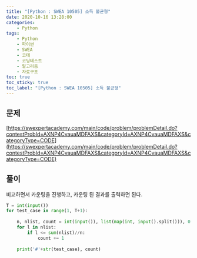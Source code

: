 ```yaml
---
title: "[Python : SWEA 10505] 소득 불균형"
date: 2020-10-16 13:28:00
categories:
    - Python
tags:
    - Python
    - 파이썬
    - SWEA
    - 코테
    - 코딩테스트
    - 알고리즘
    - 자료구조
toc: true
toc_sticky: true
toc_label: "[Python : SWEA 10505] 소득 불균형"
---
```

## 문제
[https://swexpertacademy.com/main/code/problem/problemDetail.do?contestProbId=AXNP4CvauaMDFAXS&categoryId=AXNP4CvauaMDFAXS&categoryType=CODE](https://swexpertacademy.com/main/code/problem/problemDetail.do?contestProbId=AXNP4CvauaMDFAXS&categoryId=AXNP4CvauaMDFAXS&categoryType=CODE)

## 풀이
비교하면서 카운팅을 진행하고, 카운팅 된 결과를 출력하면 된다.

```python
T = int(input())
for test_case in range(1, T+1):
    
    n, nlist, count = int(input()), list(map(int, input().split())), 0
    for l in nlist:
        if l <= sum(nlist)//n:
            count += 1
    
    print('#'+str(test_case), count)
```